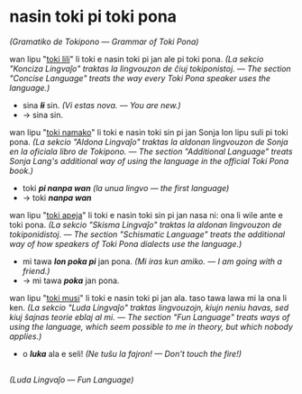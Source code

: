 # nasin toki pi toki pona
*(Gramatiko de Tokipono — Grammar of Toki Pona)*

wan lipu "[toki lili](toki-lili.md)" li toki e nasin toki pi jan ale pi toki pona.
*(La sekcio "Konciza Lingvaĵo" traktas la lingvouzon de ĉiuj tokiponistoj. — The section "Concise Language" treats the way every Toki Pona speaker uses the language.)*

* sina ~~***li***~~ sin. *(Vi estas nova. — You are new.)*
 * → sina sin.

wan lipu "[toki namako](toki-namako.md)" li toki e nasin toki sin pi jan Sonja lon lipu suli pi toki pona.
*(La sekcio "Aldona Lingvaĵo" traktas la aldonan lingvouzon de Sonja en la oficiala libro de Tokipono. — The section "Additional Language" treats Sonja Lang's additional way of using the language in the official Toki Pona book.)*

* toki ***pi nanpa wan*** *(la unua lingvo — the first language)*
 * → toki ***nanpa wan***

wan lipu "[toki apeja](toki-apeja.md)" li toki e nasin toki sin pi jan nasa ni: ona li wile ante e toki pona.
*(La sekcio "Skisma Lingvaĵo" traktas la aldonan lingvouzon de tokiponidistoj. — The section "Schismatic Language" treats the additional way of how speakers of Toki Pona dialects use the language.)*

* mi tawa ***lon poka pi*** jan pona. *(Mi iras kun amiko. — I am going with a friend.)*
 * → mi tawa ***poka*** jan pona.

wan lipu "[toki musi](toki-musi.md)" li toki e nasin toki pi jan ala. taso tawa lawa mi la ona li ken.
*(La sekcio "Luda Lingvaĵo" traktas lingvouzojn, kiujn neniu havas, sed kiuj ŝajnas teorie eblaj al mi. — The section "Fun Language" treats ways of using the language, which seem possible to me in theory, but which nobody applies.)*

* o ***luka*** ala e seli! *(Ne tuŝu la fajron! — Don't touch the fire!)*

## 
*(Luda Lingvaĵo — Fun Language)*
